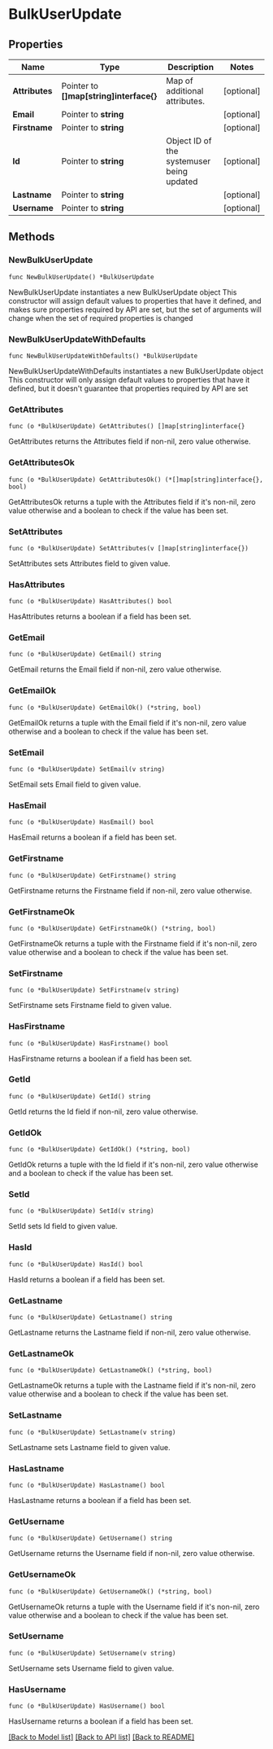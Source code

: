 # BulkUserUpdate

## Properties

Name | Type | Description | Notes
------------ | ------------- | ------------- | -------------
**Attributes** | Pointer to **[]map[string]interface{}** | Map of additional attributes. | [optional] 
**Email** | Pointer to **string** |  | [optional] 
**Firstname** | Pointer to **string** |  | [optional] 
**Id** | Pointer to **string** | Object ID of the systemuser being updated | [optional] 
**Lastname** | Pointer to **string** |  | [optional] 
**Username** | Pointer to **string** |  | [optional] 

## Methods

### NewBulkUserUpdate

`func NewBulkUserUpdate() *BulkUserUpdate`

NewBulkUserUpdate instantiates a new BulkUserUpdate object
This constructor will assign default values to properties that have it defined,
and makes sure properties required by API are set, but the set of arguments
will change when the set of required properties is changed

### NewBulkUserUpdateWithDefaults

`func NewBulkUserUpdateWithDefaults() *BulkUserUpdate`

NewBulkUserUpdateWithDefaults instantiates a new BulkUserUpdate object
This constructor will only assign default values to properties that have it defined,
but it doesn't guarantee that properties required by API are set

### GetAttributes

`func (o *BulkUserUpdate) GetAttributes() []map[string]interface{}`

GetAttributes returns the Attributes field if non-nil, zero value otherwise.

### GetAttributesOk

`func (o *BulkUserUpdate) GetAttributesOk() (*[]map[string]interface{}, bool)`

GetAttributesOk returns a tuple with the Attributes field if it's non-nil, zero value otherwise
and a boolean to check if the value has been set.

### SetAttributes

`func (o *BulkUserUpdate) SetAttributes(v []map[string]interface{})`

SetAttributes sets Attributes field to given value.

### HasAttributes

`func (o *BulkUserUpdate) HasAttributes() bool`

HasAttributes returns a boolean if a field has been set.

### GetEmail

`func (o *BulkUserUpdate) GetEmail() string`

GetEmail returns the Email field if non-nil, zero value otherwise.

### GetEmailOk

`func (o *BulkUserUpdate) GetEmailOk() (*string, bool)`

GetEmailOk returns a tuple with the Email field if it's non-nil, zero value otherwise
and a boolean to check if the value has been set.

### SetEmail

`func (o *BulkUserUpdate) SetEmail(v string)`

SetEmail sets Email field to given value.

### HasEmail

`func (o *BulkUserUpdate) HasEmail() bool`

HasEmail returns a boolean if a field has been set.

### GetFirstname

`func (o *BulkUserUpdate) GetFirstname() string`

GetFirstname returns the Firstname field if non-nil, zero value otherwise.

### GetFirstnameOk

`func (o *BulkUserUpdate) GetFirstnameOk() (*string, bool)`

GetFirstnameOk returns a tuple with the Firstname field if it's non-nil, zero value otherwise
and a boolean to check if the value has been set.

### SetFirstname

`func (o *BulkUserUpdate) SetFirstname(v string)`

SetFirstname sets Firstname field to given value.

### HasFirstname

`func (o *BulkUserUpdate) HasFirstname() bool`

HasFirstname returns a boolean if a field has been set.

### GetId

`func (o *BulkUserUpdate) GetId() string`

GetId returns the Id field if non-nil, zero value otherwise.

### GetIdOk

`func (o *BulkUserUpdate) GetIdOk() (*string, bool)`

GetIdOk returns a tuple with the Id field if it's non-nil, zero value otherwise
and a boolean to check if the value has been set.

### SetId

`func (o *BulkUserUpdate) SetId(v string)`

SetId sets Id field to given value.

### HasId

`func (o *BulkUserUpdate) HasId() bool`

HasId returns a boolean if a field has been set.

### GetLastname

`func (o *BulkUserUpdate) GetLastname() string`

GetLastname returns the Lastname field if non-nil, zero value otherwise.

### GetLastnameOk

`func (o *BulkUserUpdate) GetLastnameOk() (*string, bool)`

GetLastnameOk returns a tuple with the Lastname field if it's non-nil, zero value otherwise
and a boolean to check if the value has been set.

### SetLastname

`func (o *BulkUserUpdate) SetLastname(v string)`

SetLastname sets Lastname field to given value.

### HasLastname

`func (o *BulkUserUpdate) HasLastname() bool`

HasLastname returns a boolean if a field has been set.

### GetUsername

`func (o *BulkUserUpdate) GetUsername() string`

GetUsername returns the Username field if non-nil, zero value otherwise.

### GetUsernameOk

`func (o *BulkUserUpdate) GetUsernameOk() (*string, bool)`

GetUsernameOk returns a tuple with the Username field if it's non-nil, zero value otherwise
and a boolean to check if the value has been set.

### SetUsername

`func (o *BulkUserUpdate) SetUsername(v string)`

SetUsername sets Username field to given value.

### HasUsername

`func (o *BulkUserUpdate) HasUsername() bool`

HasUsername returns a boolean if a field has been set.


[[Back to Model list]](../README.md#documentation-for-models) [[Back to API list]](../README.md#documentation-for-api-endpoints) [[Back to README]](../README.md)


